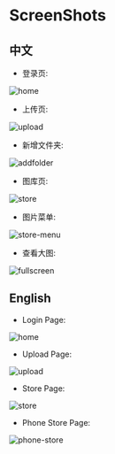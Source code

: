 # ScreenShots

## 中文

- 登录页:

![home](./screenshots/zh-home.jpg)

- 上传页:

![upload](./screenshots/zh-upload.jpg)

- 新增文件夹:

![addfolder](./screenshots/zh-addfolder.jpg)

- 图库页:

![store](./screenshots/zh-store.jpg)

- 图片菜单:

![store-menu](./screenshots/zh-store-menu.jpg)

- 查看大图:

![fullscreen](./screenshots/zh-fullscreen.jpg)

## English

- Login Page:

![home](./screenshots/en-home.jpg)

- Upload Page:

![upload](./screenshots/en-upload.jpg)

- Store Page:

![store](./screenshots/en-store.jpg)

- Phone Store Page:

![phone-store](./screenshots/en-phone-store.jpg)
